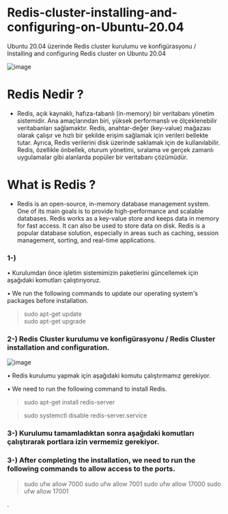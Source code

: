 # Redis-cluster-installing-and-configuring-on-Ubuntu-20.04
Ubuntu 20.04 üzerinde Redis cluster kurulumu ve konfigürasyonu / Installing and configuring Redis cluster on Ubuntu 20.04

![image](https://user-images.githubusercontent.com/93924485/225926085-9bdce1db-27c4-43e6-919c-8292a70f4f88.png)

# Redis Nedir ? 

* Redis, açık kaynaklı, hafıza-tabanlı (in-memory) bir veritabanı yönetim sistemidir. Ana amaçlarından biri, yüksek performanslı ve ölçeklenebilir veritabanları sağlamaktır. Redis, anahtar-değer (key-value) mağazası olarak çalışır ve hızlı bir şekilde erişim sağlamak için verileri bellekte tutar. Ayrıca, Redis verilerini disk üzerinde saklamak için de kullanılabilir. Redis, özellikle önbellek, oturum yönetimi, sıralama ve gerçek zamanlı uygulamalar gibi alanlarda popüler bir veritabanı çözümüdür.

# What is Redis ?

* Redis is an open-source, in-memory database management system. One of its main goals is to provide high-performance and scalable databases. Redis works as a key-value store and keeps data in memory for fast access. It can also be used to store data on disk. Redis is a popular database solution, especially in areas such as caching, session management, sorting, and real-time applications.

### 1-)
• Kurulumdan önce işletim sistemimizin paketlerini güncellemek için aşağıdaki komutları çalıştırıyoruz. 

• We run the following commands to update our operating system's packages before installation.

> sudo apt-get update  
> sudo apt-get upgrade

### 2-) Redis Cluster kurulumu ve konfigürasyonu / Redis Cluster installation and configuration. 

![image](https://user-images.githubusercontent.com/93924485/225933102-eb5f2f6a-e3db-4f4a-b180-87c10fcf8081.png)

• Redis kurulumu yapmak için aşağıdaki komutu çalıştırmamız gerekiyor. 

• We need to run the following command to install Redis.

> sudo apt-get install redis-server

> sudo systemctl disable redis-server.service

### 3-) Kurulumu tamamladıktan sonra aşağıdaki komutları çalıştırarak portlara izin vermemiz gerekiyor.  
### 3-) After completing the installation, we need to run the following commands to allow access to the ports.

> sudo ufw allow 7000 
   sudo ufw allow 7001
   sudo ufw allow 17000
   sudo ufw allow 17001
   >     

.
